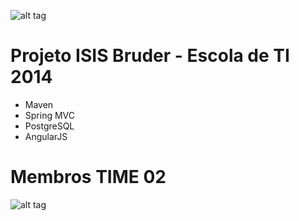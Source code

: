 ![alt tag](https://travis-ci.org/escoladeti-2014-time-02/ib-escoladeti.svg?branch=master)

# Projeto ISIS Bruder - Escola de TI 2014

* Maven
* Spring MVC
* PostgreSQL
* AngularJS

# Membros TIME 02
![alt tag](https://cdn.rawgit.com/escoladeti-2014-time-02/ib-escoladeti/master/time02.jpg)